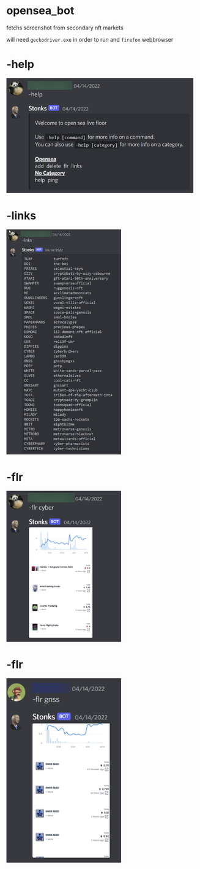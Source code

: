 
# opensea_bot
fetchs screenshot from secondary nft markets

will need `geckodriver.exe` in order to run and `firefox` webbrowser

# -help
<img src="https://github.com/aimarket/opensea-bot/blob/main/examples/help_command.png?raw=true" alt="alt text" title="image Title" height="300"/>

# -links
<img src="https://github.com/aimarket/opensea-bot/blob/main/examples/list_command.png?raw=true" alt="alt text" title="image Title" width="300"/>

# -flr
<img src="https://github.com/aimarket/opensea-bot/blob/main/examples/flr_command1.png?raw=true" alt="alt text" title="image Title" width="300"/>

# -flr
<img src="https://github.com/aimarket/opensea-bot/blob/main/examples/flr_command2.png?raw=true" alt="alt text" title="image Title" width="300"/>
